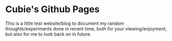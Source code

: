 # Cubie's Github Pages

This is a little test website/blog to document my random thoughts/experiments done in recent time, both for your viewing/enjoyment, but also for me to look back on in future.
